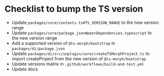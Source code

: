 # Checklist to bump the TS version

- Update `packages/core/contants.ts#TS_VERSION_RANGE` to the new version range
- Update `packages/core/package.json#peerDependencies.typescript` to the new version range
- Add a supported version of `@ts-morph/bootstrap` in `packages/di/package.json`
- Update `packages/di/src/unplugin/core/createTSMorphProject.ts` to import createProject from the new version of `@ts-morph/bootstrap`
- Update versions matrix in `.github/workflows/build-and-test.yml`
- Update docs
